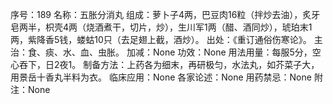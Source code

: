 序号：189
名称：五胀分消丸
组成：萝卜子4两，巴豆肉16粒（拌炒去油），炙牙皂两半，枳壳4两（烧酒煮干，切片，炒），生川军1两（醋、酒同炒），琥珀末1两，紫降香5钱，蝼蛄10只（去足翅上截，酒炒）。
出处：《重订通俗伤寒论》。
主治：食、痰、水、血、虫胀。
加减：None
功效：None
用法用量：每服5分，空心吞下，日2夜1。
制备方法：上药各为细末，再研极匀，水法丸，如芥菜子大，用景岳十香丸半料为衣。
临床应用：None
各家论述：None
用药禁忌：None
附注：None
